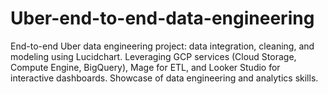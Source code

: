 # Uber-end-to-end-data-engineering
End-to-end Uber data engineering project: data integration, cleaning, and modeling using Lucidchart. Leveraging GCP services (Cloud Storage, Compute Engine, BigQuery), Mage for ETL, and Looker Studio for interactive dashboards. Showcase of data engineering and analytics skills.
